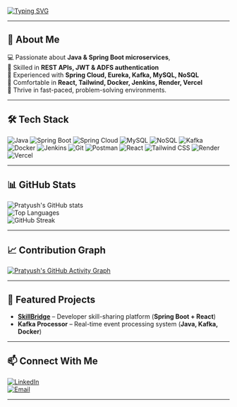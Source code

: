 <!-- Typing Animation -->
[![Typing SVG](https://readme-typing-svg.herokuapp.com?font=Fira+Code&size=22&pause=1000&color=6DB33F&width=650&lines=Hi+there%2C+I'm+Pratyush+%F0%9F%91%8B;Software+Engineer+|+Java+%26+Spring+Boot+Specialist;Building+Scalable+%26+Secure+Microservices;Always+Learning+New+Technologies)](https://git.io/typing-svg)

---

## 🚀 About Me
💻 Passionate about **Java & Spring Boot microservices**,  
🔹 Skilled in **REST APIs, JWT & ADFS authentication**  
🔹 Experienced with **Spring Cloud, Eureka, Kafka, MySQL, NoSQL**  
🔹 Comfortable in **React, Tailwind, Docker, Jenkins, Render, Vercel**  
🔹 Thrive in fast-paced, problem-solving environments.

---

## 🛠️ Tech Stack

![Java](https://img.shields.io/badge/Java-ED8B00?style=for-the-badge&logo=openjdk&logoColor=white)
![Spring Boot](https://img.shields.io/badge/Spring_Boot-6DB33F?style=for-the-badge&logo=springboot&logoColor=white)
![Spring Cloud](https://img.shields.io/badge/Spring_Cloud-6DB33F?style=for-the-badge&logo=spring&logoColor=white)
![MySQL](https://img.shields.io/badge/MySQL-005C84?style=for-the-badge&logo=mysql&logoColor=white)
![NoSQL](https://img.shields.io/badge/NoSQL-BA55D3?style=for-the-badge&logo=mongodb&logoColor=white)
![Kafka](https://img.shields.io/badge/Apache%20Kafka-231F20?style=for-the-badge&logo=apachekafka&logoColor=white)
![Docker](https://img.shields.io/badge/Docker-2496ED?style=for-the-badge&logo=docker&logoColor=white)
![Jenkins](https://img.shields.io/badge/Jenkins-D24939?style=for-the-badge&logo=jenkins&logoColor=white)
![Git](https://img.shields.io/badge/Git-F05032?style=for-the-badge&logo=git&logoColor=white)
![Postman](https://img.shields.io/badge/Postman-FF6C37?style=for-the-badge&logo=postman&logoColor=white)
![React](https://img.shields.io/badge/React-20232A?style=for-the-badge&logo=react&logoColor=61DAFB)
![Tailwind CSS](https://img.shields.io/badge/Tailwind_CSS-38B2AC?style=for-the-badge&logo=tailwindcss&logoColor=white)
![Render](https://img.shields.io/badge/Render-000000?style=for-the-badge&logo=render&logoColor=white)
![Vercel](https://img.shields.io/badge/Vercel-000000?style=for-the-badge&logo=vercel&logoColor=white)

---

## 📊 GitHub Stats

![Pratyush's GitHub stats](https://github-readme-stats.vercel.app/api?username=cooolfool&show_icons=true&theme=tokyonight)  
![Top Languages](https://github-readme-stats.vercel.app/api/top-langs/?username=cooolfool&layout=compact&theme=tokyonight)  
![GitHub Streak](https://streak-stats.demolab.com?user=cooolfool&theme=tokyonight&hide_border=true)  

---

## 📈 Contribution Graph
[![Pratyush's GitHub Activity Graph](https://github-readme-activity-graph.vercel.app/graph?username=cooolfool&theme=tokyo-night)](https://github.com/ashutosh00710/github-readme-activity-graph)

---

## 📌 Featured Projects
- **[SkillBridge](https://github.com/cooolfool/skillbridge)** – Developer skill-sharing platform (**Spring Boot + React**)  
- **Kafka Processor** – Real-time event processing system (**Java, Kafka, Docker**)  

---

## 📫 Connect With Me
[![LinkedIn](https://img.shields.io/badge/LinkedIn-0077B5?style=for-the-badge&logo=linkedin&logoColor=white)](https://www.linkedin.com/in/pratyush-shandilya/)  
[![Email](https://img.shields.io/badge/Email-D14836?style=for-the-badge&logo=gmail&logoColor=white)](mailto:pratyushshandilya02@gmail.com)

---
